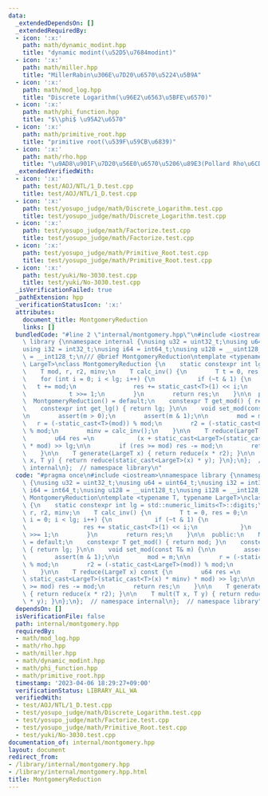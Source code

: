 ```yaml
---
data:
  _extendedDependsOn: []
  _extendedRequiredBy:
  - icon: ':x:'
    path: math/dynamic_modint.hpp
    title: "dynamic modint(\u52D5\u7684modint)"
  - icon: ':x:'
    path: math/miller.hpp
    title: "MillerRabin\u306E\u7D20\u6570\u5224\u5B9A"
  - icon: ':x:'
    path: math/mod_log.hpp
    title: "Discrete Logarithm(\u96E2\u6563\u5BFE\u6570)"
  - icon: ':x:'
    path: math/phi_function.hpp
    title: "$\\phi$ \u95A2\u6570"
  - icon: ':x:'
    path: math/primitive_root.hpp
    title: "primitive root(\u539F\u59CB\u6839)"
  - icon: ':x:'
    path: math/rho.hpp
    title: "\u9AD8\u901F\u7D20\u56E0\u6570\u5206\u89E3(Pollard Rho\u6CD5)"
  _extendedVerifiedWith:
  - icon: ':x:'
    path: test/AOJ/NTL/1_D.test.cpp
    title: test/AOJ/NTL/1_D.test.cpp
  - icon: ':x:'
    path: test/yosupo_judge/math/Discrete_Logarithm.test.cpp
    title: test/yosupo_judge/math/Discrete_Logarithm.test.cpp
  - icon: ':x:'
    path: test/yosupo_judge/math/Factorize.test.cpp
    title: test/yosupo_judge/math/Factorize.test.cpp
  - icon: ':x:'
    path: test/yosupo_judge/math/Primitive_Root.test.cpp
    title: test/yosupo_judge/math/Primitive_Root.test.cpp
  - icon: ':x:'
    path: test/yuki/No-3030.test.cpp
    title: test/yuki/No-3030.test.cpp
  _isVerificationFailed: true
  _pathExtension: hpp
  _verificationStatusIcon: ':x:'
  attributes:
    document_title: MontgomeryReduction
    links: []
  bundledCode: "#line 2 \"internal/montgomery.hpp\"\n#include <iostream>\nnamespace\
    \ library {\nnamespace internal {\nusing u32 = uint32_t;\nusing u64 = uint64_t;\n\
    using i32 = int32_t;\nusing i64 = int64_t;\nusing u128 = __uint128_t;\nusing i128\
    \ = __int128_t;\n/// @brief MontgomeryReduction\ntemplate <typename T, typename\
    \ LargeT>\nclass MontgomeryReduction {\n    static constexpr int lg = std::numeric_limits<T>::digits;\n\
    \    T mod, r, r2, minv;\n    T calc_inv() {\n        T t = 0, res = 0;\n    \
    \    for (int i = 0; i < lg; i++) {\n            if (~t & 1) {\n             \
    \   t += mod;\n                res += static_cast<T>(1) << i;\n            }\n\
    \            t >>= 1;\n        }\n        return res;\n    }\n\n  public:\n  \
    \  MontgomeryReduction() = default;\n    constexpr T get_mod() { return mod; }\n\
    \    constexpr int get_lg() { return lg; }\n\n    void set_mod(const T& m) {\n\
    \n        assert(m > 0);\n        assert(m & 1);\n\n        mod = m;\n\n     \
    \   r = (-static_cast<T>(mod)) % mod;\n        r2 = (-static_cast<LargeT>(mod))\
    \ % mod;\n        minv = calc_inv();\n    }\n\n    T reduce(LargeT x) const {\n\
    \        u64 res =\n            (x + static_cast<LargeT>(static_cast<T>(x) * minv)\
    \ * mod) >> lg;\n\n        if (res >= mod) res -= mod;\n        return res;\n\
    \    }\n\n    T generate(LargeT x) { return reduce(x * r2); }\n\n    T mult(T\
    \ x, T y) { return reduce(static_cast<LargeT>(x) * y); }\n};\n};  // namespace\
    \ internal\n};  // namespace library\n"
  code: "#pragma once\n#include <iostream>\nnamespace library {\nnamespace internal\
    \ {\nusing u32 = uint32_t;\nusing u64 = uint64_t;\nusing i32 = int32_t;\nusing\
    \ i64 = int64_t;\nusing u128 = __uint128_t;\nusing i128 = __int128_t;\n/// @brief\
    \ MontgomeryReduction\ntemplate <typename T, typename LargeT>\nclass MontgomeryReduction\
    \ {\n    static constexpr int lg = std::numeric_limits<T>::digits;\n    T mod,\
    \ r, r2, minv;\n    T calc_inv() {\n        T t = 0, res = 0;\n        for (int\
    \ i = 0; i < lg; i++) {\n            if (~t & 1) {\n                t += mod;\n\
    \                res += static_cast<T>(1) << i;\n            }\n            t\
    \ >>= 1;\n        }\n        return res;\n    }\n\n  public:\n    MontgomeryReduction()\
    \ = default;\n    constexpr T get_mod() { return mod; }\n    constexpr int get_lg()\
    \ { return lg; }\n\n    void set_mod(const T& m) {\n\n        assert(m > 0);\n\
    \        assert(m & 1);\n\n        mod = m;\n\n        r = (-static_cast<T>(mod))\
    \ % mod;\n        r2 = (-static_cast<LargeT>(mod)) % mod;\n        minv = calc_inv();\n\
    \    }\n\n    T reduce(LargeT x) const {\n        u64 res =\n            (x +\
    \ static_cast<LargeT>(static_cast<T>(x) * minv) * mod) >> lg;\n\n        if (res\
    \ >= mod) res -= mod;\n        return res;\n    }\n\n    T generate(LargeT x)\
    \ { return reduce(x * r2); }\n\n    T mult(T x, T y) { return reduce(static_cast<LargeT>(x)\
    \ * y); }\n};\n};  // namespace internal\n};  // namespace library"
  dependsOn: []
  isVerificationFile: false
  path: internal/montgomery.hpp
  requiredBy:
  - math/mod_log.hpp
  - math/rho.hpp
  - math/miller.hpp
  - math/dynamic_modint.hpp
  - math/phi_function.hpp
  - math/primitive_root.hpp
  timestamp: '2023-04-06 18:29:27+09:00'
  verificationStatus: LIBRARY_ALL_WA
  verifiedWith:
  - test/AOJ/NTL/1_D.test.cpp
  - test/yosupo_judge/math/Discrete_Logarithm.test.cpp
  - test/yosupo_judge/math/Factorize.test.cpp
  - test/yosupo_judge/math/Primitive_Root.test.cpp
  - test/yuki/No-3030.test.cpp
documentation_of: internal/montgomery.hpp
layout: document
redirect_from:
- /library/internal/montgomery.hpp
- /library/internal/montgomery.hpp.html
title: MontgomeryReduction
---
```

